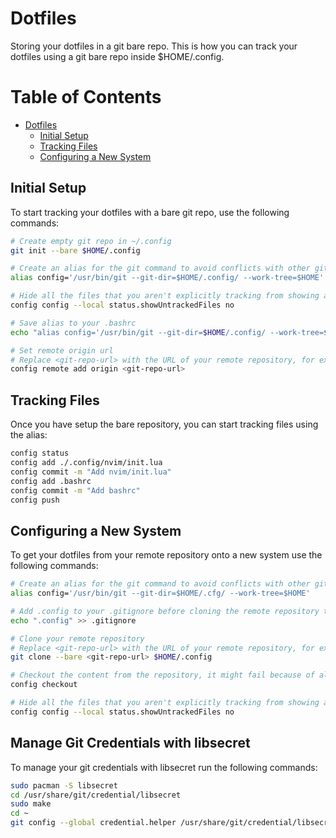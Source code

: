 # Dotfiles

Storing your dotfiles in a git bare repo. This is how you can track your dotfiles using a git bare repo inside $HOME/.config.

# Table of Contents

- [Dotfiles](#dotfiles)
    - [Initial Setup](#initial-setup)
    - [Tracking Files](#tracking-files)
    - [Configuring a New System](#configuring-a-new-system)

## Initial Setup

To start tracking your dotfiles with a bare git repo, use the following commands:
```bash
# Create empty git repo in ~/.config
git init --bare $HOME/.config

# Create an alias for the git command to avoid conflicts with other git repos
alias config='/usr/bin/git --git-dir=$HOME/.config/ --work-tree=$HOME'

# Hide all the files that you aren't explicitly tracking from showing as untracked
config config --local status.showUntrackedFiles no

# Save alias to your .bashrc
echo "alias config='/usr/bin/git --git-dir=$HOME/.config/ --work-tree=$HOME'" >> $HOME/.bashrc

# Set remote origin url
# Replace <git-repo-url> with the URL of your remote repository, for example: https://github.com/Dwarf1er/dotfiles.git
config remote add origin <git-repo-url>
```

## Tracking Files

Once you have setup the bare repository, you can start tracking files using the alias:
```bash
config status
config add ./.config/nvim/init.lua
config commit -m "Add nvim/init.lua"
config add .bashrc
config commit -m "Add bashrc"
config push
```

## Configuring a New System

To get your dotfiles from your remote repository onto a new system use the following commands:
```bash
# Create an alias for the git command to avoid conflicts with other git repos
alias config='/usr/bin/git --git-dir=$HOME/.cfg/ --work-tree=$HOME'

# Add .config to your .gitignore before cloning the remote repository to avoid recursion problems
echo ".config" >> .gitignore

# Clone your remote repository
# Replace <git-repo-url> with the URL of your remote repository, for example: https://github.com/Dwarf1er/dotfiles.git
git clone --bare <git-repo-url> $HOME/.config

# Checkout the content from the repository, it might fail because of already existing config files, you can remove them and try again
config checkout

# Hide all the files that you aren't explicitly tracking from showing as untracked
config config --local status.showUntrackedFiles no
```

## Manage Git Credentials with libsecret

To manage your git credentials with libsecret run the following commands:
```bash
sudo pacman -S libsecret
cd /usr/share/git/credential/libsecret
sudo make
cd ~
git config --global credential.helper /usr/share/git/credential/libsecret/git-credential-libsecret
```

